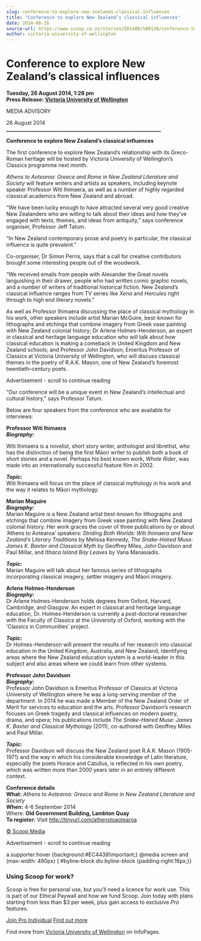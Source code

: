 ```yaml
---
slug: conference-to-explore-new-zealands-classical-influences
title: "Conference to explore New Zealand’s classical influences"
date: 2014-08-26
source-url: https://www.scoop.co.nz/stories/ED1408/S00136/conference-to-explore-new-zealands-classical-influences.htm
author: victoria-university-of-wellington
---
```

Conference to explore New Zealand’s classical influences
========================================================

**Tuesday, 26 August 2014, 1:28 pm**  
**Press Release: [Victoria University of Wellington](https://info.scoop.co.nz/Victoria_University_of_Wellington)**

MEDIA ADVISORY

26 August 2014  
**\_\_\_\_\_\_\_\_\_\_\_\_\_\_\_\_\_\_\_\_\_\_\_\_\_\_\_\_\_\_\_\_\_\_\_\_\_\_\_\_\_\_\_\_\_\_\_\_\_\_\_\_\_\_\_\_\_\_\_\_\_\_**

**Conference to explore New Zealand’s classical influences**

The first conference to explore New Zealand’s relationship with its Greco-Roman heritage will be hosted by Victoria University of Wellington’s Classics programme next month.

_Athens to Aotearoa: Greece and Rome in New Zealand Literature and Society_ will feature writers and artists as speakers, including keynote speaker Professor Witi Ihimaera, as well as a number of highly regarded classical academics from New Zealand and abroad.

“We have been lucky enough to have attracted several very good creative New Zealanders who are willing to talk about their ideas and how they’ve engaged with texts, themes, and ideas from antiquity,” says conference organiser, Professor Jeff Tatum.

“In New Zealand contemporary prose and poetry in particular, the classical influence is quite prevalent.”

Co-organiser, Dr Simon Perris, says that a call for creative contributors brought some interesting people out of the woodwork.

“We received emails from people with Alexander the Great novels languishing in their drawer, people who had written comic graphic novels, and a number of writers of traditional historical fiction. New Zealand’s classical influence ranges from TV series like _Xena_ and _Hercules_ right through to high end literary novels.”

As well as Professor Ihimaera discussing the place of classical mythology in his work, other speakers include artist Marian McGuire, best-known for lithographs and etchings that combine imagery from Greek vase painting with New Zealand colonial history; Dr Arlene Holmes-Henderson, an expert in classical and heritage language education who will talk about how classical education is making a comeback in United Kingdom and New Zealand schools; and Professor John Davidson, Emeritus Professor of Classics at Victoria University of Wellington, who will discuss classical themes in the poetry of R.A.K. Mason, one of New Zealand’s foremost twentieth-century poets.

Advertisement - scroll to continue reading





“Our conference will be a unique event in New Zealand’s intellectual and cultural history,” says Professor Tatum.

Below are four speakers from the conference who are available for interviews:

**Professor Witi Ihimaera**  
**_Biography:_**

Witi Ihimaera is a novelist, short story writer, anthologist and librettist, who has the distinction of being the first Māori writer to publish both a book of short stories and a novel. Perhaps his best known work, _Whale Rider_, was made into an internationally successful feature film in 2002.

**_Topic:_**  
Witi Ihimaera will focus on the place of classical mythology in his work and the way it relates to Māori mythology.

**Marian Maguire**  
**_Biography:_**  
Marian Maguire is a New Zealand artist best-known for lithographs and etchings that combine imagery from Greek vase painting with New Zealand colonial history. Her work graces the cover of three publications by or about ‘Athens to Aotearoa’ speakers: _Striding Both Worlds: Witi Ihimaera and New Zealand’s Literary Traditions_ by Melissa Kennedy, _The Snake-Haired Muse: James K. Baxter and Classical Myth_ by Geoffrey Miles, John Davidson and Paul Millar, and _Ithaca Island Bay Leaves_ by Vana Manasiadis.

**_Topic:_**  
Marian Maguire will talk about her famous series of lithographs incorporating classical imagery, settler imagery and Māori imagery.

**Arlene Holmes-Henderson**  
**_Biography:_**  
Dr Arlene Holmes-Henderson holds degrees from Oxford, Harvard, Cambridge, and Glasgow. An expert in classical and heritage language education, Dr. Holmes-Henderson is currently a post-doctoral researcher with the Faculty of Classics at the University of Oxford, working with the ‘Classics in Communities’ project.

**_Topic:_**  
Dr Holmes-Henderson will present the results of her research into classical education in the United Kingdom, Australia, and New Zealand, identifying areas where the New Zealand education system is a world-leader in this subject and also areas where we could learn from other systems.

**Professor John Davidson**  
**_Biography:_**  
Professor John Davidson is Emeritus Professor of Classics at Victoria University of Wellington where he was a long-serving member of the department. In 2014 he was made a Member of the New Zealand Order of Merit for services to education and the arts. Professor Davidson’s research focuses on Greek tragedy and classical influences on modern poetry, drama, and opera; his publications include _The Snake-Haired Muse: James K. Baxter and Classical Mythology_ (2011), co-authored with Geoffrey Miles and Paul Millar.

**_Topic:_**  
Professor Davidson will discuss the New Zealand poet R.A.K. Mason (1905-1971) and the way in which his considerable knowledge of Latin literature, especially the poets Horace and Catullus, is reflected in his own poetry, which was written more than 2000 years later in an entirely different context.

**Conference details**  
**What:** _Athens to Aotearoa: Greece and Rome in New Zealand Literature and Society_  
**When:** 4-6 September 2014  
Where: **Old Government Building, Lambton Quay**  
**To register:** Visit http://tinyurl.com/athenstoaotearoa  

[© Scoop Media](http://www.scoop.co.nz/about/terms.html)  

Advertisement - scroll to continue reading



a.supporter:hover {background:#EC4438!important;} @media screen and (max-width: 480px) { #byline-block div.byline-block {padding-right:16px;}}

### Using Scoop for work?

Scoop is free for personal use, but you’ll need a licence for work use. This is part of our Ethical Paywall and how we fund Scoop. Join today with plans starting from less than $3 per week, plus gain access to exclusive _Pro_ features.  
  
[Join Pro Individual](https://pro.scoop.co.nz/Individual/?from=ProIn24) [Find out more](https://pro.scoop.co.nz/using-scoop-for-work/?from=ProIn24)

Find more from [Victoria University of Wellington](https://info.scoop.co.nz/Victoria_University_of_Wellington) on InfoPages.